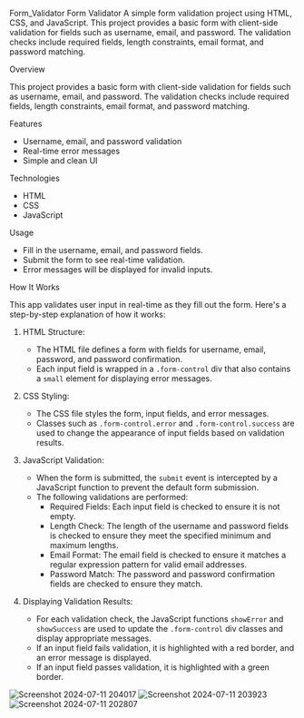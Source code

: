Form_Validator
Form Validator  A simple form validation project using HTML, CSS, and JavaScript. This project provides a basic form with client-side validation for fields such as username, email, and password. The validation checks include required fields, length constraints, email format, and password matching.

Overview

This project provides a basic form with client-side validation for fields such as username, email, and password. The validation checks include required fields, length constraints, email format, and password matching.

Features

- Username, email, and password validation
- Real-time error messages
- Simple and clean UI

Technologies

- HTML
- CSS
- JavaScript

Usage

- Fill in the username, email, and password fields.
- Submit the form to see real-time validation.
- Error messages will be displayed for invalid inputs.

How It Works

This app validates user input in real-time as they fill out the form. Here's a step-by-step explanation of how it works:

1. HTML Structure: 
   - The HTML file defines a form with fields for username, email, password, and password confirmation.
   - Each input field is wrapped in a `.form-control` div that also contains a `small` element for displaying error messages.

2. CSS Styling:
   - The CSS file styles the form, input fields, and error messages.
   - Classes such as `.form-control.error` and `.form-control.success` are used to change the appearance of input fields based on validation results.

3. JavaScript Validation:
   - When the form is submitted, the `submit` event is intercepted by a JavaScript function to prevent the default form submission.
   - The following validations are performed:
     - Required Fields: Each input field is checked to ensure it is not empty.
     - Length Check: The length of the username and password fields is checked to ensure they meet the specified minimum and maximum lengths.
     - Email Format: The email field is checked to ensure it matches a regular expression pattern for valid email addresses.
     - Password Match: The password and password confirmation fields are checked to ensure they match.

4. Displaying Validation Results:
   - For each validation check, the JavaScript functions `showError` and `showSuccess` are used to update the `.form-control` div classes and display appropriate messages.
   - If an input field fails validation, it is highlighted with a red border, and an error message is displayed.
   - If an input field passes validation, it is highlighted with a green border.


![Screenshot 2024-07-11 204017](https://github.com/Mukund920/Form_Validator/assets/67047343/4bdffec1-8ecf-45f6-832a-cbd25e434051)
![Screenshot 2024-07-11 203923](https://github.com/Mukund920/Form_Validator/assets/67047343/e890b5fc-c73e-4d17-804c-8274023a22ac)
![Screenshot 2024-07-11 202807](https://github.com/Mukund920/Form_Validator/assets/67047343/c7a1cb59-058b-4b81-b4e0-c7ba58a8a439)


